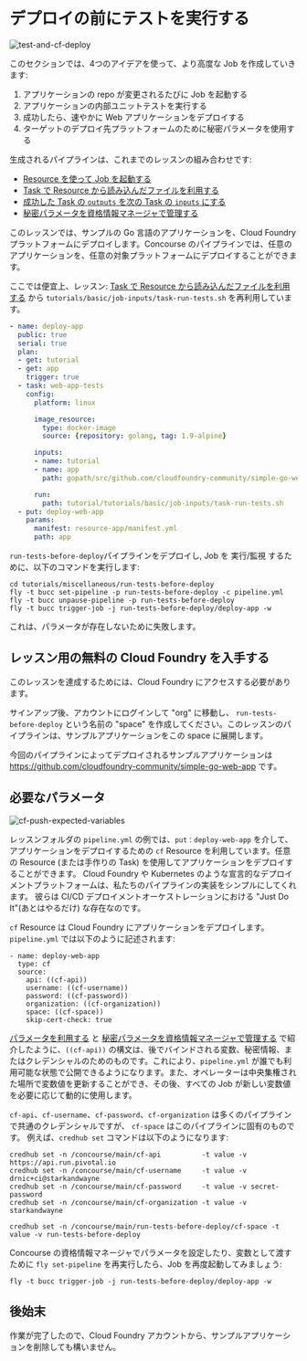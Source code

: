 # デプロイの前にテストを実行する

![test-and-cf-deploy](/images/test-and-cf-deploy.png)

このセクションでは、4つのアイデアを使って、より高度な Job を作成していきます:

1. アプリケーションの repo が変更されるたびに Job を起動する
1. アプリケーションの内部ユニットテストを実行する
1. 成功したら、速やかに Web アプリケーションをデプロイする
1. ターゲットのデプロイ先プラットフォームのために秘密パラメータを使用する

生成されるパイプラインは、これまでのレッスンの組み合わせです:

* [Resource を使って Job を起動する](../basics/triggers.md)
* [Task で Resource から読み込んだファイルを利用する](../basics/job-inputs.md)
* [成功した Task の `outputs` を次の Task の `inputs` にする](../basics/task-outputs-to-inputs.md)
* [秘密パラメータを資格情報マネージャで管理する](..//basics/secret-parameters.md)

このレッスンでは、サンプルの Go 言語のアプリケーションを、Cloud Foundry プラットフォームにデプロイします。Concourse のパイプラインでは、任意のアプリケーションを、任意の対象プラットフォームにデプロイすることができます。

ここでは便宜上、レッスン: [Task で Resource から読み込んだファイルを利用する](..//basics/job-inputs.md) から `tutorials/basic/job-inputs/task-run-tests.sh` を再利用しています。

```yaml
- name: deploy-app
  public: true
  serial: true
  plan:
  - get: tutorial
  - get: app
    trigger: true
  - task: web-app-tests
    config:
      platform: linux

      image_resource:
        type: docker-image
        source: {repository: golang, tag: 1.9-alpine}

      inputs:
      - name: tutorial
      - name: app
        path: gopath/src/github.com/cloudfoundry-community/simple-go-web-app

      run:
        path: tutorial/tutorials/basic/job-inputs/task-run-tests.sh
  - put: deploy-web-app
    params:
      manifest: resource-app/manifest.yml
      path: app
```

`run-tests-before-deploy`パイプラインをデプロイし, Job を 実行/監視 するために、以下のコマンドを実行します:

```
cd tutorials/miscellaneous/run-tests-before-deploy
fly -t bucc set-pipeline -p run-tests-before-deploy -c pipeline.yml
fly -t bucc unpause-pipeline -p run-tests-before-deploy
fly -t bucc trigger-job -j run-tests-before-deploy/deploy-app -w
```

これは、パラメータが存在しないために失敗します。

## レッスン用の無料の Cloud Foundry を入手する

このレッスンを達成するためには、Cloud Foundry にアクセスする必要があります。


サインアップ後、アカウントにログインして "org" に移動し、 `run-tests-before-deploy` という名前の "space" を作成してください。このレッスンのパイプラインは、サンプルアプリケーションをこの space に展開します。

今回のパイプラインによってデプロイされるサンプルアプリケーションは https://github.com/cloudfoundry-community/simple-go-web-app です。

## 必要なパラメータ

![cf-push-expected-variables](/images/cf-push-expected-variables.png)

レッスンフォルダの `pipeline.yml` の例では、`put：deploy-web-app` を介して、アプリケーションをデプロイするための `cf` Resource を利用しています。任意の Resource (または手作りの Task) を使用してアプリケーションをデプロイすることができます。 Cloud Foundry や Kubernetes のような宣言的なデプロイメントプラットフォームは、私たちのパイプラインの実装をシンプルにしてくれます。 彼らは CI/CD デプロイメントオーケストレーションにおける "Just Do It"(あとはやるだけ) な存在なのです。

`cf` Resource は Cloud Foundry にアプリケーションをデプロイします。`pipeline.yml` では以下のように記述されます:

```
- name: deploy-web-app
  type: cf
  source:
    api: ((cf-api))
    username: ((cf-username))
    password: ((cf-password))
    organization: ((cf-organization))
    space: ((cf-space))
    skip-cert-check: true
```

[パラメータを利用する](../basics/parameters.md) と [秘密パラメータを資格情報マネージャで管理する](..//basics/secret-parameters.md) で紹介したように、`((cf-api))` の構文は、後でバインドされる変数、秘密情報、またはクレデンシャルのためのものです。これにより、`pipeline.yml` が誰でも利用可能な状態で公開できるようになります。また、オペレーターは中央集権された場所で変数値を更新することができ、その後、すべての Job が新しい変数値を必要に応じて動的に使用します。

`cf-api`、`cf-username`、`cf-password`、`cf-organization` は多くのパイプラインで共通のクレデンシャルですが、 `cf-space` はこのパイプラインに固有のものです。 例えば、`credhub set` コマンドは以下のようになります:

```
credhub set -n /concourse/main/cf-api          -t value -v https://api.run.pivotal.io
credhub set -n /concourse/main/cf-username     -t value -v drnic+ci@starkandwayne
credhub set -n /concourse/main/cf-password     -t value -v secret-password
credhub set -n /concourse/main/cf-organization -t value -v starkandwayne

credhub set -n /concourse/main/run-tests-before-deploy/cf-space -t value -v run-tests-before-deploy
```

Concourse の資格情報マネージャでパラメータを設定したり、変数として渡すために `fly set-pipeline` を再実行したら、Job を再度起動してみましょう:

```
fly -t bucc trigger-job -j run-tests-before-deploy/deploy-app -w
```

## 後始末

作業が完了したので、Cloud Foundry アカウントから、サンプルアプリケーションを削除しても構いません。
